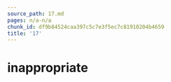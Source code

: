 ```yaml
---
source_path: 17.md
pages: n/a-n/a
chunk_id: df9b84524caa397c5c7e3f5ec7c81910204b4659
title: '17'
---
```

# inappropriate
